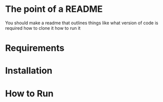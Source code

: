 # The point of a README
You should make a readme that outlines things like
what version of code is required
how to clone it
how to run it

# Requirements

# Installation

# How to Run
